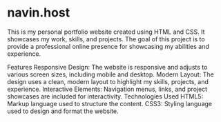 # navin.host
This is my personal portfolio website created using HTML and CSS. It showcases my work, skills, and projects. The goal of this project is to provide a professional online presence for showcasing my abilities and experience.

Features
Responsive Design: The website is responsive and adjusts to various screen sizes, including mobile and desktop.
Modern Layout: The design uses a clean, modern layout to highlight my skills, projects, and experience.
Interactive Elements: Navigation menus, links, and project showcases are included for interactivity.
Technologies Used
HTML5: Markup language used to structure the content.
CSS3: Styling language used to design and format the website.
